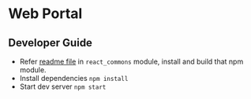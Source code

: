 # Web Portal

## Developer Guide

* Refer [readme file](../react_commons/readme.md) in `react_commons` module, install and build that npm module.
* Install dependencies
`npm install`
* Start dev server
`npm start`
